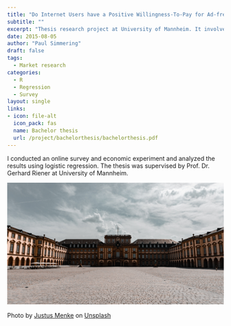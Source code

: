 ```yaml
---
title: "Do Internet Users have a Positive Willingness-To-Pay for Ad-free Usage of Websites?"
subtitle: ""
excerpt: "Thesis research project at University of Mannheim. It involved a survey with an experiment and regression analysis."
date: 2015-08-05
author: "Paul Simmering"
draft: false
tags:
  - Market research
categories:
  - R
  - Regression
  - Survey
layout: single
links:
- icon: file-alt
  icon_pack: fas
  name: Bachelor thesis
  url: /project/bachelorthesis/bachelorthesis.pdf
---
```


I conducted an online survey and economic experiment and analyzed the results using logistic regression. The thesis was supervised by Prof. Dr. Gerhard Riener at University of Mannheim.

![](featured.jpg)

Photo by <a href="https://unsplash.com/@justusmenke?utm_source=unsplash&utm_medium=referral&utm_content=creditCopyText">Justus Menke</a> on <a href="https://unsplash.com/s/photos/university-of-mannheim?utm_source=unsplash&utm_medium=referral&utm_content=creditCopyText">Unsplash</a>

